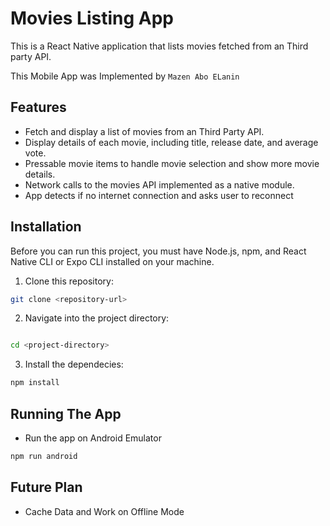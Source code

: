# Movies Listing App

This is a React Native application that lists movies fetched from an  Third party API.

This Mobile App was Implemented by `Mazen Abo ELanin`

## Features

- Fetch and display a list of movies from an Third Party API.
- Display details of each movie, including title, release date, and average vote.
- Pressable movie items to handle movie selection and show more movie details.
- Network calls to the movies API implemented as a
native module.
- App detects if no internet connection and asks user to reconnect


## Installation

Before you can run this project, you must have Node.js, npm, and React Native CLI or Expo CLI installed on your machine.

1. Clone this repository:

```bash
git clone <repository-url>
```

2. Navigate into the project directory:

```bash

cd <project-directory>
```

3. Install the dependecies:

```bash
npm install
```


## Running The App

- Run the app on Android Emulator

```bash
npm run android
```


## Future Plan

- Cache Data and Work on Offline Mode